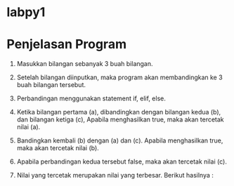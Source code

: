 # labpy1

# Penjelasan Program

1. Masukkan bilangan sebanyak 3 buah bilangan.

2. Setelah bilangan diinputkan, maka program akan membandingkan ke 3 buah bilangan tersebut.

3. Perbandingan menggunakan statement if, elif, else.

4. Ketika bilangan pertama (a), dibandingkan dengan bilangan kedua (b), dan bilangan ketiga (c), Apabila menghasilkan true, maka akan tercetak nilai (a).

5. Bandingkan kembali (b) dengan (a) dan (c). Apabila menghasilkan true, maka akan tercetak nilai (b).

6. Apabila perbandingan kedua tersebut false, maka akan tercetak nilai (c).

7. Nilai yang tercetak merupakan nilai yang terbesar. Berikut hasilnya :
